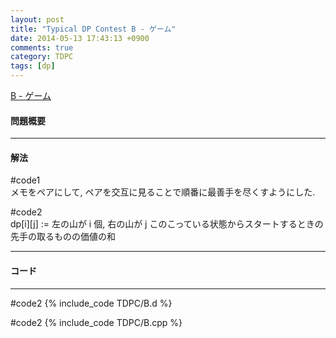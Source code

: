 ```yaml
---
layout: post
title: "Typical DP Contest B - ゲーム"
date: 2014-05-13 17:43:13 +0900
comments: true
category: TDPC
tags: [dp]
---
```


[B - ゲーム](http://tdpc.contest.atcoder.jp/tasks/tdpc_game)

#### 問題概要

****

#### 解法

\#code1  
メモをペアにして, ペアを交互に見ることで順番に最善手を尽くすようにした.  
  
\#code2  
dp[i][j] := 左の山が i 個, 右の山が j このこっている状態からスタートするときの先手の取るものの価値の和

****

#### コード

****

\#code2
{% include_code TDPC/B.d %}

\#code2
{% include_code TDPC/B.cpp %}
